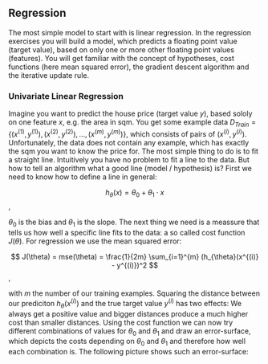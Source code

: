 <!doctype html>
<html>
<head>
    <link rel="stylesheet" href="https://cdnjs.cloudflare.com/ajax/libs/KaTeX/0.7.1/katex.min.css">
    <script src="https://cdnjs.cloudflare.com/ajax/libs/KaTeX/0.7.1/katex.min.js"></script>
    <script src="https://cdnjs.cloudflare.com/ajax/libs/KaTeX/0.7.1/contrib/auto-render.min.js"></script>
</head>
<body>
<div class="tip" markdown="1">














## Regression

The most simple model to start with is linear regression. In the regression exercises you will build a model, which predicts a floating point value (target value), based on only one or more other floating point values (features). You will get familiar with the concept of hypotheses, cost functions (here mean squared error), the gradient descent algorithm and the iterative update rule. 

### Univariate Linear Regression

Imagine you want to predict the house price (target value $y$), based sololy on one feature $x$, e.g. the area in sqm. You get some example data $D_{Train} = \{(x^{(1)}, y^{(1)}), (x^{(2)}, y^{(2)}), \ldots, (x^{(m)}, y^{(m)})\}$, which consists of pairs of $(x^{(i)}, y^{(i)})$. Unfortunately, the data does not contain any example, which has exactly the sqm you want to know the price for. The most simple thing to do is to fit a straight line. Intuitively you have no problem to fit a line to the data. But how to tell an algorithm what a good line (model / hypothesis) is? First we need to know how to define a line in general: 

$$ h_{\theta}(x) = \theta_0 + \theta_1 \cdot x $$,

$\theta_0$ is the bias and $\theta_1$ is the slope. The next thing we need is a meassure that tells us how well a specific line fits to the data: a so called cost function $J(\theta)$. For regression we use the mean squared error: 

$$ J(\theta) = mse(\theta) = \frac{1}{2m} \sum_{i=1}^{m} (h_{\theta}(x^{(i)} - y^{(i)})^2 $$,

with $m$ the number of our training examples. Squaring the distance between our prediciton $h_{\theta}(x^{(i)})$ and the true target value $y^{(i)}$ has two effects: We always get a positive value and bigger distances produce a much higher cost than smaller distances. Using the cost function we can now try different combinations of values for  $\theta_0$ and $\theta_1$ and draw an error-surface, which depicts the costs depending on  $\theta_0$ and $\theta_1$ and therefore how well each combination is. The following picture shows such an error-surface:











</div>
    <script>
      renderMathInElement(
          document.body,
          {
              delimiters: [
                  {left: "$$", right: "$$", display: true},
                  {left: "\\[", right: "\\]", display: true},
                  {left: "$", right: "$", display: false},
                  {left: "\\(", right: "\\)", display: false}
              ]
          }
      );
    </script>
</body>
</html>
